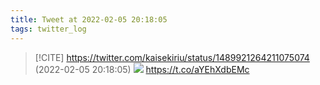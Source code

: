 ```yaml
---
title: Tweet at 2022-02-05 20:18:05
tags: twitter_log
---
```


> [!CITE] https://twitter.com/kaisekiriu/status/1489921264211075074 (2022-02-05 20:18:05)
> ![](https://twitter.com/kaisekiriu/status/1489921264211075074)
> https://t.co/aYEhXdbEMc
